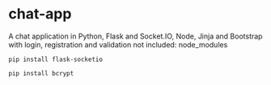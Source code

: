 # chat-app
A chat application in Python, Flask and Socket.IO, Node, Jinja and Bootstrap with login, registration and validation 
not included: node_modules 

```
pip install flask-socketio

pip install bcrypt

```
